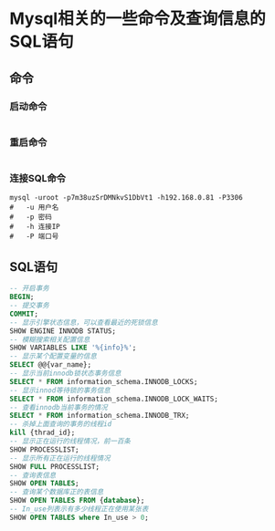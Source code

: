 #		Mysql相关的一些命令及查询信息的SQL语句

##		命令

###	启动命令

```shell

```

###		重启命令

```shell

```

###		连接SQL命令

```shell
mysql -uroot -p7m38uzSrDMNkvS1DbVt1 -h192.168.0.81 -P3306
#	-u 用户名
#	-p 密码
#	-h 连接IP
#	-P 端口号
```



##	SQL语句

```sql
-- 开启事务
BEGIN;
-- 提交事务
COMMIT;
-- 显示引擎状态信息，可以查看最近的死锁信息
SHOW ENGINE INNODB STATUS;
-- 模糊搜索相关配置信息
SHOW VARIABLES LIKE '%{info}%';
-- 显示某个配置变量的信息
SELECT @@{var_name};
-- 显示当前innodb锁状态事务信息
SELECT * FROM information_schema.INNODB_LOCKS;
-- 显示innod等待锁的事务信息
SELECT * FROM information_schema.INNODB_LOCK_WAITS;
-- 查看innodb当前事务的情况
SELECT * FROM information_schema.INNODB_TRX;
-- 杀掉上面查询的事务的线程id
kill {thrad_id};
-- 显示正在运行的线程情况，前一百条
SHOW PROCESSLIST;
-- 显示所有正在运行的线程情况
SHOW FULL PROCESSLIST;
-- 查询表信息
SHOW OPEN TABLES;
-- 查询某个数据库正的表信息
SHOW OPEN TABLES FROM {database};
-- In_use列表示有多少线程正在使用某张表
SHOW OPEN TABLES where In_use > 0;
```